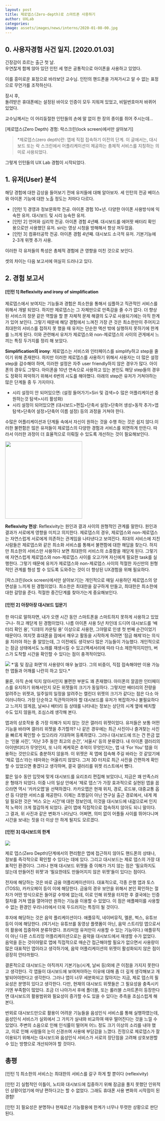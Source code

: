 ```yaml
---
layout: post
title: 제로뎁스(Zero-depth)로 스마트폰 사용하기
author: UXLab
categories: 
image: assets/images/news/interns/2020-01-08-00.jpg
---
```


## 0. 사용자경험 사건 일지. [2020.01.03]

긴장감이 흐르는 출근 첫 날.   
우연찮게 함께 앉아 있던 인턴 세 명은 공통적으로 아이폰을 사용하고 있었다.

이를 흥미로운 표정으로 바라보던 교수님. 인턴의 핸드폰을 가져가시고 알 수 없는 표정으로 무언가를 조작하신다.

잠시 후,  
돌려받은 휴대폰에는 설정된 바이오 인증이 모두 지워져 있었고, 비밀번호마저 바뀌어 있었다.

교수님께서는 이 어리둥절한 인턴들의 손에 말 없이 한 장의 종이를 쥐어 주시는데…

[제로뎁스(Zero Depth) 경험: 락스크린(lock screen)에서만 살아보기]

> *제로뎁스(zero depth)란: 앱에 직접 접속하기 이전의 단계. 이 글에서는, 대시보드 또는 락 스크린에서 어플리케이션이 제공하는 총체적 서비스를 지칭하는 의미로 사용되었다.

그렇게 인턴들의 UX Lab 경험이 시작되었다.



## 1. 유저(User) 분석

해당 경험에 대한 감상을 들어보기 전에 유저들에 대해 알아보자.
세 인턴의 전공 베이스와 아이폰 기능에 대한 노출 정도는 저마다 다르다.

- [인턴 1] 경영과 정보문화학 전공. 아이폰 경험 10+년. 다양한 아이폰 사용방식에 익숙한 유저. 대시보드 및 시리 능숙한 유저. 
- [인턴 2] 언어와 심리학 전공. 아이폰 경험 4년째. 대시보드를 에어팟 배터리 확인 용으로만 사용했던 유저. siri는 영상 시청을 방해해서 항상 꺼두었음. 
- [인턴 3] 컴퓨터공학 전공. 아이폰 경험 4년째. 대시보드 소극적 유저. 기본기능에 2-3개 위젯 추가 사용.



이러한 각 유저들의 특성은 총체적 경험에 큰 영향을 미친 것으로 보인다.

셋의 차이는 다음 보고서에 여실히 드러나고 있다.



## 2. 경험 보고서

#### [인턴 1] Reflexivity and irony of simplification 

제로뎁스에서 보여지는 기능들과 경험은 최소한을 통해서 심플하고 직관적인 서비스를 위해서 개발 되었다. 하지만 제로뎁스는 그 자체만으로 만족감을 줄 수가 없다. 더 향상된 서비스의 창문 같은 역할을 할 뿐 자체적 문제 해결의 도구로 사용되기에는 아직 한계가 있어 보인다. 그렇기 때문에 해당 경험에서 느껴진 가장 큰 것은 최소한만이 주어지고 최대한의 서비스를 접하지 못 했을 때 유저는 단순한 액션 밖에 실행하지 못하기에 한계를 느끼게 된다. 이와 관련해서 유저가 제로뎁스와 non-제로뎁스의 사이의 관게에서 느끼는 특징 두가지를 정리 해 보았다.

 **Simplification의 irony**: 제로뎁스는 서비스와 인터페이스를 simplify하고 step을 줄이기 위해 존재한다. 하지만 이러한 제로뎁스를 사용하기 위해서 사용자는 더 많은 설정 step을 감수해야 하며, 이러한 설정은 자주 user friendly하지 않은 경우가 많다. 아이폰의 경우도 그렇다. 아이폰을 10년 연속으로 사용하고 있는 본인도 해당 step들의 경우도 정확히 파악하기 위해서 6번의 시도를 해야했다. 아래의 step은 유저가 거쳐야하는 많은 단계들 중 두 가지이다.

- 시리 설정이 안 되어있으면: (설정 들어가기>Siri 및 검색>수 많은 어플리케이션 중 원하는것 탐색>시리 활성화) 
- 시리 설정이 되어있으면 (대시보드>편집>단축서 설정>단축어 생성>동작 추가>앱 탐색>단축어 설정>단축어 이름 설정) 등의 과정을 거쳐야 한다.

수많은 어플리케이션과 단계들 속에서 자신이 원하는 것을 수행 하는 것은 쉽지 않다.이러한 불편함은 많은 유저들이 제로뎁스의 다양한 경험과 서비스를 외면하게 만든다. 따라서 이러한 과정이 더 효율적으로 이뤄질 수 있도록 개선하는 것이 필요해보인다.

<img src="{{site.baseurl}}/assets/images/news/interns/2020-01-08-01.jpg" width="250">

**Reflexivity 현상**: Reflexivity는 원인과 결과 사이의 원형적인 관계를 말한다. 원인과 결과가 서로에게 영향을 미치고 의지한다. 제로뎁스의 경우, 제로뎁스와 non-제로뎁스는 자연스럽게 서로에게 의존하는 관계임을 나타낸다고 보여진다. 최대의 서비스에 지친 사람들은 제로뎁스와 같은 최소화 서비스를 통해서 불편함에 대한 해답을 찾는다. 하지만 최소한의 서비스만 사용하다 보면 최대한의 서비스의 소중함을 깨닫게 된다. 그렇기에 자연스럽게 제로뎁스와 non-제로뎁스 사이를 오고가며 자신에게 필요한 task를 실행한다. 그렇기 때문에 유저가 제로뎁스와 non-제로뎁스 사이의 적절한 자신만의 원형적인 관계를 형성 할 수 있도록 도와주는 것이 더 향상된 UX경험을 위해 필요하다.

[락스크린(lock screen)에서만 살아보기]는 개인적으로 매일 사용하던 제로뎁스의 양면성을 느끼게 된 경험이었다. 최소한은 최대한을 갈구하게 만들고, 최대한은 최소한에 대한 갈망을 준다. 적절한 중간단계를 찾아가는게 중요해보인다.



#### [인턴 2] 아장아장 대시보드 입문기

한 마디로 말하자면, 내가 오랜 시간 동안 스마트폰을 스마트하지 못하게 사용하고 있었구나- 하고 깨닫게 된 경험이었다. 나름 아이폰 사용 5년 차인데 드디어 대시보드를 ‘배터리 확인 용’, ‘디데이 카운팅 용’ 이상으로 사용한, 그야말로 인생 첫 번째 순간이었기 때문이다. 여지껏 휴대폰을 잠에서 깨우고 활동을 시작하게 하려면 ‘잠금 해제’라는 의식을 치러야 하는 줄 알았는데, 그 이전에도 생각보다 많은 기능들이 가능했다. 개인적으로는 잠금 상태에서도 노래를 재생시킬 수 있고(액세서리에 따라 다소 제한적이지만!), 버스가 도착할 시간을 확인할 수 있다는 점이 충격적이었다.

<img src="{{site.baseurl}}/assets/images/news/interns/2020-01-08-02.jpg">
*‘홈 및 잠금 화면’의 사용량이 매우 늘었다. 그의 비중이, 직접 접속해야만 이용 가능한 앱들과 어깨를 나란히 하고 있다.*

물론, 아직 손에 익지 않아서인지 불편한 부분도 꽤 존재했다. 아이폰의 깔끔한 인터페이스를 유지하기 위해서인지 모든 위젯들의 크기가 동일하다. 그렇지만 배터리의 잔량을 알려주는 위젯과, 일주일의 일정을 알려주는 캘린더 위젯의 크기가 같다는 점은 다소 아이러니하다. 가장 단순하고 직관적이어야 할 대시보드를 유저가 복잡하거나 불필요하다고 느끼지 않게끔, 날씨나 배터리 등 상태를 나타내는 정보는 상단의 시계 옆에 배치할 수도 있지 않을까, 조심스레 생각해 본다.

앱과의 상호작용 중 가장 이해가 되지 않는 것은 갤러리 위젯이었다. 유저들은 보통 어떤 기능을 바라며 갤러리 위젯을 추가할까? 나 같은 경우에는 최근 사진이나 즐겨찾는 사진을 빠르게 확인할 수 있으리라 기대하며 등록하였다. 그러나 대시보드에 뜨는 건 뜬금 없는 ‘인물 사진’, ‘지난 3주 동안 최고의 순간’, ‘서울시’ 등의 분류였다. 내 아이폰 갤러리의 아이덴티티가 무엇인지, 또 나의 케케묵은 추억이 무엇인지는, 앱 내 ‘For You’ 탭을 이용하는 것만으로도 충분하지 않을까. 이 위젯은 꼭 앱에 접속해 주길 바라는 것 같았기에 ‘제로 뎁스’라는 테마와는 어울리지 않았다. 그저 3D 터치로 최근 사진을 간편하게 확인할 수 있었으면 좋겠다고 생각하며, 결국 갤러리를 위젯 리스트에서 뺐다.

짧은 일수 동안 입맛에 맞게 대시보드를 요리조리 편집해 보았더니, 지금은 꽤 만족스러운 형태가 되었다. 이중 나의 일상 안에서 ‘제로 뎁스’가 가장 효과적으로 실현된 앱을 꼽으라면 역시 ‘카카오맵’을 선택하겠다. 카카오맵은 현재 위치, 경로, 로드뷰, 대중교통 옵션 등 다양한 서비스를 제공한다. 이제는 초행길이 아닌 연구실 출근 경로에서, 내게 제일 필요한 것은 ‘버스 오는 시간’에 대한 정보인데, 이것을 대시보드에 내걺으로써 인지적 노력이 크게 절감하게 되었다. 굳이 앱에 직접적으로 접속하지 않아도 되니 말이다. 그 결과, 위 사진과 같은 변화가 나타났다. 어쩌면, 의미 없이 어플들 사이를 뛰어다니며 시간을 보내는 짓을 더 이상 안 하게 될지도 모르겠다.



#### [인턴 3] 대시보드의 한계

<img src="{{site.baseurl}}/assets/images/news/interns/2020-01-08-03.jpg">

제로 뎁스(Zero Depth)단계에서의 편리함은 앱에 접근하지 않아도 핸드폰의 상태나, 정보를 즉각적으로 확인할 수 있다는 데에 있다. 그리고 대시보드는 제로 뎁스의 가장 대표적인 환경이다. 그러나 현재 대시보드 위젯들 중 이해가 가지 않는 점은 ‘필요하지도 않는데 만들어진 위젯’과 ‘필요한데도 만들어지지 않은 위젯’들이 있다는 점이다.

전자에 해당하는 것은 바로 금융 어플리케이션이다. 대표적으로, 각종 은행 앱과 토스(TOSS), 카카오페이 등이 이에 해당한다. 금융의 경우 보안을 위해서 본인 확인하는 절차가 어떤 방식으로든 들어갈 수밖에 없는데, 이로 인해 위젯을 터치한 후 결국에는 인증절차를 거쳐 앱을 열어야만 원하는 기능을 이용할 수 있었다. 이 점은 애플페이를 사용할 수 없는 환경인 우리나라에서 더욱 두드러지는 특징이 될 것이다.

후자에 해당하는 것은 음악 플리케이션이다. 애플뮤직, 네이버뮤직, 멜론, 벅스, 유튜브 등이 이에 해당한다. (여기서는 유튜브를 동영상 플랫폼이 아닌,  음악 스트리밍 앱으로서의 활용에 집중하여 분류하였다. 프리미엄 유저만이 사용할 수 있는 기능이다.) 애플뮤직이 아닌 다른 스트리밍 어플리케이션으로는 음악을 대시보드에서 재생할 수가 없었다. 음악을 듣는 것이야말로 앱에 직접적으로 매순간 접근해야할 필요가 없으면서 사용량이 많은 대표적인 앱이라고 생각하기에, 음악 어플리케이션의 위젯이 활성화되지 않은 점이 굉장히 안타까웠다.

결론적으로 대시보드는 아직까지 기본기능(시계, 날씨 등)외에 큰 이점을 가지지 못한다고 생각한다. 각 앱들이 대시보드에 보여져야하는 이유에 대해 좀 더 깊게 생각해보고 개발되어야한다고 생각한다. 그러나 앱이 너무 세분화되고 많아지는 지금, 제로 뎁스의 필요성은 분명히 있다고 생각한다. 다만, 현재의 대시보드 위젯들은 그 필요성을 충족시키기엔 부족함이 많았다. 조금 더 나아가서 후에 폴더블, 또는 롤러블 스마트폰이 등장한다면 대시보드의 활용범위와 필요성이 증가할 수도 있을 수 있다는 추측을 조심스럽게 해본다.

번외로 대시보드만으로 활용이 어려운 기능들을 음성인식 서비스를 통해 실행하였는데, 음성인식 서비스가 실외에서 그 가치가 실내와 비교하여 매우 떨어진다는 것을 느낄 수 있었다. 주변의 소음으로 인해 인식률이 떨어져 어느 정도 크기 이상의 소리를 내야 했고, 이로 인해 사람들의 눈이 신경쓰여 사용에 부담감을 느꼈다. 진정으로 제로뎁스가 잘 이용되기 위해서는 대시보드와 음성인식 서비스가 서로의 장단점을 고려해 상호보완할 수 있는 방향으로 개선되어야 할 것이다.



## 총평

[인턴 1] 최소한의 서비스는 최대한의 서비스를 갈구 하게 할 뿐이다 (reflexivity)

[인턴 2] 실험적인 이틀이, 노티와 대시보드에 집중하기 위해 잠금을 풀지 못했던 인위적인 상황이었기에 마냥 편하다고는 할 수 없었다. 그래도 휴대폰 사용 변화의 시작점이 된 경험!

[인턴 3] 필요성은 분명하나 현재로선 기능활용에 한계가 너무나 뚜렷한 상황으로 판단된다.